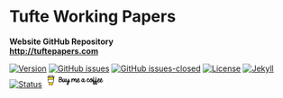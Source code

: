 # Tufte Working Papers
**Website GitHub Repository**\
 **http://tuftepapers.com**

[![Version](https://img.shields.io/badge/version-v0.8.3-blue.svg)](https://github.com/Tufte-Papers/tuftepapers.com/blob/master/changelog.txt) [![GitHub issues](https://img.shields.io/github/issues/Tufte-Papers/tuftepapers.com.svg)](https://github.com/Tufte-Papers/tuftepapers.com/issues/) [![GitHub issues-closed](https://img.shields.io/github/issues-closed/Tufte-Papers/tuftepapers.com.svg)](https://github.com/Tufte-Papers/tuftepapers.com/issues?q=is%3Aissue+is%3Aclosed) [![License](https://img.shields.io/badge/license-CC--BY--4.0-black)](https://github.com/Tufte-Papers/tuftepapers.com/blob/master/LICENSE.txt) [![Jekyll](https://img.shields.io/badge/made%20with-Jekyll-1f425f.svg)](https://jekyllrb.com/) [![Status](https://img.shields.io/website-up-down-green-red/http/tuftepapers.com.svg)](https://tuftepapers.com) [<img src="/img/coffee-white.png" width="110" />](https://www.buymeacoffee.com/tuftepapers)
